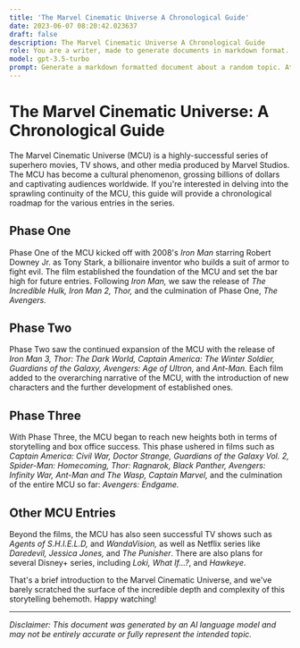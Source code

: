 ```yaml
---
title: 'The Marvel Cinematic Universe A Chronological Guide'
date: 2023-06-07 08:20:42.023637
draft: false
description: The Marvel Cinematic Universe A Chronological Guide
role: You are a writer, made to generate documents in markdown format. It is very important that all of the documents you generate are in valid markdown format.
model: gpt-3.5-turbo
prompt: Generate a markdown formatted document about a random topic. At the bottom, include a disclaimer explaining that the document was generated by you. The first line of the document should be the title. Make sure that the entire document is in proper markdown format, using a mix of various tags to make the document visually appealing.
---
```


# The Marvel Cinematic Universe: A Chronological Guide

The Marvel Cinematic Universe (MCU) is a highly-successful series of superhero movies, TV shows, and other media produced by Marvel Studios. The MCU has become a cultural phenomenon, grossing billions of dollars and captivating audiences worldwide. If you're interested in delving into the sprawling continuity of the MCU, this guide will provide a chronological roadmap for the various entries in the series.

## Phase One

Phase One of the MCU kicked off with 2008's *Iron Man* starring Robert Downey Jr. as Tony Stark, a billionaire inventor who builds a suit of armor to fight evil. The film established the foundation of the MCU and set the bar high for future entries. Following *Iron Man,* we saw the release of *The Incredible Hulk,* *Iron Man 2,* *Thor,* and the culmination of Phase One, *The Avengers.*

## Phase Two

Phase Two saw the continued expansion of the MCU with the release of *Iron Man 3,* *Thor: The Dark World,* *Captain America: The Winter Soldier,* *Guardians of the Galaxy,* *Avengers: Age of Ultron,* and *Ant-Man.* Each film added to the overarching narrative of the MCU, with the introduction of new characters and the further development of established ones.

## Phase Three

With Phase Three, the MCU began to reach new heights both in terms of storytelling and box office success. This phase ushered in films such as *Captain America: Civil War,* *Doctor Strange,* *Guardians of the Galaxy Vol. 2,* *Spider-Man: Homecoming,* *Thor: Ragnarok,* *Black Panther,* *Avengers: Infinity War,* *Ant-Man and The Wasp,* *Captain Marvel,* and the culmination of the entire MCU so far: *Avengers: Endgame.*

## Other MCU Entries

Beyond the films, the MCU has also seen successful TV shows such as *Agents of S.H.I.E.L.D,* and *WandaVision,* as well as Netflix series like *Daredevil,* *Jessica Jones,* and *The Punisher*. There are also plans for several Disney+ series, including *Loki,* *What If...?*, and *Hawkeye*.

That's a brief introduction to the Marvel Cinematic Universe, and we've barely scratched the surface of the incredible depth and complexity of this storytelling behemoth. Happy watching!

***

*Disclaimer: This document was generated by an AI language model and may not be entirely accurate or fully represent the intended topic.*